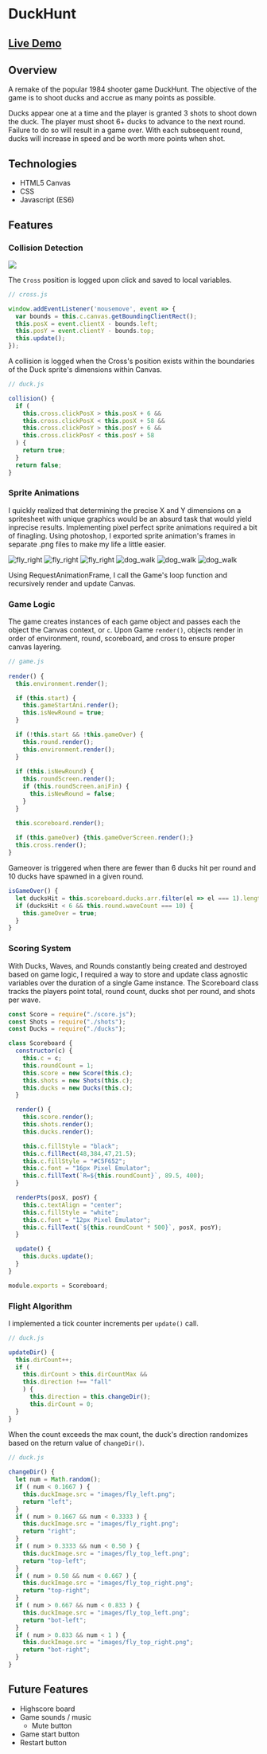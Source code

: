 # DuckHunt

## [Live Demo](https://gradyzhu.github.io/duckhunt/)

## Overview

A remake of the popular 1984 shooter game DuckHunt.  The objective of the game is to shoot ducks and accrue as many points as possible.

Ducks appear one at a time and the player is granted 3 shots to shoot down the duck. The player must shoot 6+ ducks to advance to the next round.  Failure to do so will result in a game over.  With each subsequent round, ducks will increase in speed and be worth more points when shot.

## Technologies

* HTML5 Canvas 
* CSS
* Javascript (ES6)

## Features

### Collision Detection

<img src="https://media.giphy.com/media/3BjlOzXquubCj06Akd/giphy.gif">

The `Cross` position is logged upon click and saved to local variables.

```javascript
// cross.js

window.addEventListener('mousemove', event => {
  var bounds = this.c.canvas.getBoundingClientRect();
  this.posX = event.clientX - bounds.left;
  this.posY = event.clientY - bounds.top;
  this.update();
});
```
A collision is logged when the Cross's position exists within the boundaries of the Duck sprite's dimensions within Canvas.

```javascript
// duck.js

collision() {
  if (
    this.cross.clickPosX > this.posX + 6 && 
    this.cross.clickPosX < this.posX + 58 &&
    this.cross.clickPosY > this.posY + 6 &&
    this.cross.clickPosY < this.posY + 58
  ) {
    return true;
  }
  return false;
}
```

### Sprite Animations

I quickly realized that determining the precise X and Y dimensions on a spritesheet with unique graphics would be an absurd task that would yield inprecise results.  Implementing pixel perfect sprite animations required a bit of finagling.  Using photoshop, I exported sprite animation's frames in separate .png files to make my life a little easier.  

![fly_right](images/fly_right.png)
![fly_right](images/fly_hit.png)
![fly_right](images/fall_down.png)
![dog_walk](images/dog_walk.png)
![dog_walk](images/dog_sniff.png)
![dog_walk](images/dog_jump.png)

Using RequestAnimationFrame, I call the Game's loop function and recursively render and update Canvas.

### Game Logic

The game creates instances of each game object and passes each the object the Canvas context, or `c`.  Upon Game `render()`, objects render in order of environment, round, scoreboard, and cross to ensure proper canvas layering.

```javascript
// game.js
  
render() {
  this.environment.render();

  if (this.start) {
    this.gameStartAni.render();
    this.isNewRound = true;
  }

  if (!this.start && !this.gameOver) {
    this.round.render();
    this.environment.render();
  }
    
  if (this.isNewRound) {
    this.roundScreen.render();
    if (this.roundScreen.aniFin) {
      this.isNewRound = false;
    }
  }

  this.scoreboard.render();
  
  if (this.gameOver) {this.gameOverScreen.render();}
  this.cross.render();
}
```
Gameover is triggered when there are fewer than 6 ducks hit per round and 10 ducks have spawned in a given round. 

```javascript
isGameOver() {
  let ducksHit = this.scoreboard.ducks.arr.filter(el => el === 1).length;
  if (ducksHit < 6 && this.round.waveCount === 10) {
    this.gameOver = true;
  } 
}
```
### Scoring System

With Ducks, Waves, and Rounds constantly being created and destroyed based on game logic, I required a way to store and update class agnostic variables over the duration of a single Game instance.  The Scoreboard class tracks the players point total, round count, ducks shot per round, and shots per wave.

```javascript
const Score = require("./score.js");
const Shots = require("./shots");
const Ducks = require("./ducks");

class Scoreboard {
  constructor(c) {
    this.c = c;
    this.roundCount = 1;
    this.score = new Score(this.c);
    this.shots = new Shots(this.c);
    this.ducks = new Ducks(this.c);
  }

  render() {
    this.score.render();
    this.shots.render();
    this.ducks.render();

    this.c.fillStyle = "black";
    this.c.fillRect(48,384,47,21.5);
    this.c.fillStyle = "#C5F652";
    this.c.font = "16px Pixel Emulator";
    this.c.fillText(`R=${this.roundCount}`, 89.5, 400);
  }

  renderPts(posX, posY) {
    this.c.textAlign = "center"; 
    this.c.fillStyle = "white";
    this.c.font = "12px Pixel Emulator";
    this.c.fillText(`${this.roundCount * 500}`, posX, posY);
  }

  update() {
    this.ducks.update();
  }
}

module.exports = Scoreboard;
```

### Flight Algorithm

I implemented a tick counter increments per `update()` call.

```javascript
// duck.js

updateDir() {
  this.dirCount++; 
  if (
    this.dirCount > this.dirCountMax &&
    this.direction !== "fall"
    ) {
      this.direction = this.changeDir();
      this.dirCount = 0;
  }
}
```

When the count exceeds the max count, the duck's direction randomizes based on the return value of `changeDir()`.

```javascript
// duck.js
  
changeDir() {
  let num = Math.random();
  if ( num < 0.1667 ) {
    this.duckImage.src = "images/fly_left.png";
    return "left";
  }
  if ( num > 0.1667 && num < 0.3333 ) {
    this.duckImage.src = "images/fly_right.png";
    return "right";
  }
  if ( num > 0.3333 && num < 0.50 ) {
    this.duckImage.src = "images/fly_top_left.png";
    return "top-left";
  }
  if ( num > 0.50 && num < 0.667 ) {
    this.duckImage.src = "images/fly_top_right.png";
    return "top-right";
  }
  if ( num > 0.667 && num < 0.833 ) {
    this.duckImage.src = "images/fly_top_left.png";
    return "bot-left";
  }
  if ( num > 0.833 && num < 1 ) {
    this.duckImage.src = "images/fly_top_right.png";
    return "bot-right";
  }
}
```

## Future Features

* Highscore board
* Game sounds / music
  * Mute button
* Game start button
* Restart button

